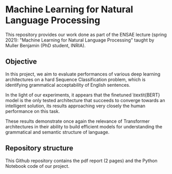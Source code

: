 # Machine Learning for Natural Language Processing

This repository provides our work done as part of the ENSAE lecture (spring 2021): "Machine Learning for Natural Language Processing" taught by Muller Benjamin (PhD student, INRIA). 

## Objective
In this project, we aim to evaluate performances of various deep learning architectures on a hard Sequence Classification problem, which is identifying grammatical acceptability of English sentences.

In the light of our experiments, it appears that the finetuned \textit{BERT} model is the only tested architecture that succeeds to converge towards an intelligent solution, its results approaching very closely the human performance on this task.

These results demonstrate once again the relevance of Transformer architectures in their ability to build efficient models for understanding the grammatical and semantic structure of language.

## Repository structure
This Github repository contains the pdf report (2 pages) and the Python Notebook code of our project.
